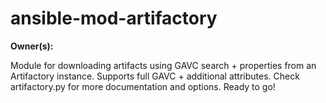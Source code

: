 # ansible-mod-artifactory
**Owner(s):** 

Module for downloading artifacts using GAVC search + properties from an Artifactory instance.  Supports full GAVC + additional attributes.  Check artifactory.py for more documentation and options.  Ready to go!
